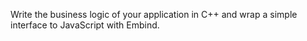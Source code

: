 Write the business logic of your application in C++ and wrap a simple interface to JavaScript with Embind.
